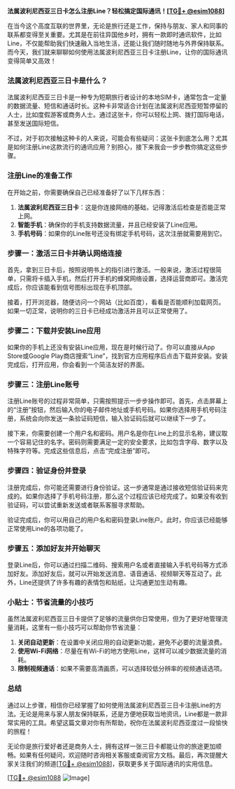 **法属波利尼西亚三日卡怎么注册Line？轻松搞定国际通讯！[[TG💪+ @esim1088](https://t.me/s/esim1088)]**

在当今这个高度互联的世界里，无论是旅行还是工作，保持与朋友、家人和同事的联系都变得至关重要。尤其是在前往异国他乡时，拥有一款即时通讯软件，比如Line，不仅能帮助我们快速融入当地生活，还能让我们随时随地与外界保持联系。而今天，我们就来聊聊如何使用法属波利尼西亚三日卡注册Line，让你的国际通讯变得简单又高效！

### 法属波利尼西亚三日卡是什么？

法属波利尼西亚三日卡是一种专为短期旅行者设计的本地SIM卡，通常包含一定量的数据流量、短信和通话时长。这种卡非常适合计划在法属波利尼西亚短暂停留的人士，比如度假游客或商务人士。通过这张卡，你可以轻松上网、拨打国际电话，甚至发送国际短信。

不过，对于初次接触这种卡的人来说，可能会有些疑问：这张卡到底怎么用？尤其是如何注册Line这款流行的通讯应用？别担心，接下来我会一步步教你搞定这些步骤。

### 注册Line的准备工作

在开始之前，你需要确保自己已经准备好了以下几样东西：

1. **法属波利尼西亚三日卡**：这是你连接网络的基础，记得激活后检查是否能正常上网。
2. **智能手机**：确保你的手机支持数据流量，并且已经安装了Line应用。
3. **手机号码**：如果你的Line账号还没有绑定手机号码，这次注册就需要用到它。

### 步骤一：激活三日卡并确认网络连接

首先，拿到三日卡后，按照说明书上的指引进行激活。一般来说，激活过程很简单，只需将卡插入手机，然后打开手机的蜂窝网络设置，选择运营商即可。激活完成后，你应该能看到信号图标出现在手机顶部。

接着，打开浏览器，随便访问一个网站（比如百度），看看是否能顺利加载网页。如果一切正常，说明你的三日卡已经成功激活并且可以正常使用了。

### 步骤二：下载并安装Line应用

如果你的手机上还没有安装Line应用，现在是时候行动了。你可以直接从App Store或Google Play商店搜索“Line”，找到官方应用程序后点击下载并安装。安装完成后，打开应用，你会看到一个简洁友好的界面。

### 步骤三：注册Line账号

注册Line账号的过程非常简单，只需按照提示一步步操作即可。首先，点击屏幕上的“注册”按钮，然后输入你的电子邮件地址或手机号码。如果你选择用手机号码注册，系统会向你发送一条验证码短信，输入验证码后就可以继续下一步了。

接下来，你需要创建一个用户名和密码。用户名是你在Line上的显示名称，建议取一个容易记住的名字。密码则需要满足一定的安全要求，比如包含字母、数字以及特殊字符等。完成这些信息后，点击“完成注册”即可。

### 步骤四：验证身份并登录

注册完成后，你可能还需要进行身份验证。这一步通常是通过接收短信验证码来完成的。如果你选择了手机号码注册，那么这个过程应该已经完成了。如果没有收到验证码，可以尝试重新发送或者联系客服寻求帮助。

验证完成后，你可以用自己的用户名和密码登录Line账户。此时，你应该已经能够正常使用Line的各项功能了。

### 步骤五：添加好友并开始聊天

登录Line后，你可以通过扫描二维码、搜索用户名或者直接输入手机号码等方式添加好友。添加好友后，就可以开始发送消息、语音通话、视频聊天等互动了。此外，Line还提供了许多有趣的表情包和贴纸，让沟通更加生动有趣。

### 小贴士：节省流量的小技巧

虽然法属波利尼西亚三日卡提供了足够的流量供你日常使用，但为了更好地管理流量消耗，这里有一些小技巧可以帮助你节省流量：

1. **关闭自动更新**：在设置中关闭应用的自动更新功能，避免不必要的流量浪费。
2. **使用Wi-Fi网络**：尽量在有Wi-Fi的地方使用Line，这样可以减少数据流量的消耗。
3. **限制视频通话**：如果不需要高清画质，可以选择较低分辨率的视频通话选项。

### 总结

通过以上步骤，相信你已经掌握了如何使用法属波利尼西亚三日卡注册Line的方法。无论是用来与家人朋友保持联系，还是方便地获取当地资讯，Line都是一款非常实用的工具。希望这篇文章对你有所帮助，祝你在法属波利尼西亚度过一段愉快的旅程！

无论你是旅行爱好者还是商务人士，拥有这样一张三日卡都能让你的旅途更加顺畅。如果有任何疑问，欢迎随时咨询相关客服或查阅官方文档。最后，再次提醒大家关注我们的频道[[TG💪+ @esim1088](https://t.me/s/esim1088)]，获取更多关于国际通讯的实用信息。

[[TG💪+ @esim1088](https://t.me/s/esim1088) ![Image](https://i.postimg.cc/4NQfJmqS/Snipaste-2025-05-13-00-14-12.png)]
